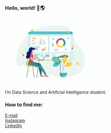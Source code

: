 ### Hello, world! 👋🌎

<a href="#">
    <img align="center" width="300" src="girl_3.gif" />
  </a>

I’m Data Science and Artificial Intelligence student.

### How to find me:

[E-mail](mailto:natalia_pantaleoni@hotmail.com) <br>
[Instagram](https://www.instagram.com/natipanta/) <br>
[LinkedIn](https://www.linkedin.com/in/natalia-pantaleoni/) <br>